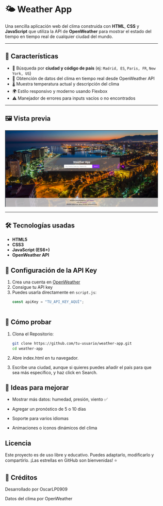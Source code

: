 # 🌤️ Weather App

Una sencilla aplicación web del clima construida con **HTML**, **CSS** y **JavaScript** que utiliza la API de **OpenWeather** para mostrar el estado del tiempo en tiempo real de cualquier ciudad del mundo.

---

## 🚀 Características

- 🔎 Búsqueda por **ciudad y código de país** (ej: `Madrid, ES`, `Paris, FR`, `New York, US`)
- 📡 Obtención de datos del clima en tiempo real desde OpenWeather API
- 🌡️ Muestra temperatura actual y descripción del clima
- 🌍 Estilo responsivo y moderno usando Flexbox
- ⚠️ Manejador de errores para inputs vacíos o no encontrados

---

## 🖼️ Vista previa

![alt text](image-2.png)

---

## 🛠️ Tecnologías usadas

- **HTML5**
- **CSS3**
- **JavaScript (ES6+)**
- **OpenWeather API**


## 🔑 Configuración de la API Key

1. Crea una cuenta en [OpenWeather](https://openweathermap.org/api)
2. Consigue tu API key
3. Puedes usarla directamente en `script.js`:
   ```js
   const apiKey = "TU_API_KEY_AQUÍ";



## 🧪 Cómo probar

1. Clona el Repositorio:

    ```bash
    git clone https://github.com/tu-usuario/weather-app.git
    cd weather-app
    ```
2. Abre index.html en tu navegador.

3. Escribe una ciudad, aunque si quieres puedes añadir el país para que sea más específico, y haz click en Search.


## 📌 Ideas para mejorar

- Mostrar más datos: humedad, presión, viento  ✅​

- Agregar un pronóstico de 5 o 10 días

- Soporte para varios idiomas

- Animaciones o íconos dinámicos del clima


## Licencia

Este proyecto es de uso libre y educativo.
Puedes adaptarlo, modificarlo y compartirlo. ¡Las estrellas en GitHub son bienvenidas! ⭐

## 🙌 Créditos

Desarrollado por OscarLP0909

Datos del clima por OpenWeather


